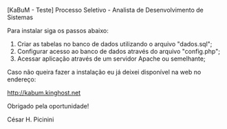 [KaBuM - Teste] Processo Seletivo - Analista de Desenvolvimento de Sistemas

Para instalar siga os passos abaixo:

1. Criar as tabelas no banco de dados utilizando o arquivo "dados.sql";
2. Configurar acesso ao banco de dados através do arquivo "config.php";
3. Acessar aplicação através de um servidor Apache ou semelhante;

Caso não queira fazer a instalação eu já deixei disponível na web no endereço:

http://kabum.kinghost.net


Obrigado pela oportunidade!

César H. Picinini
